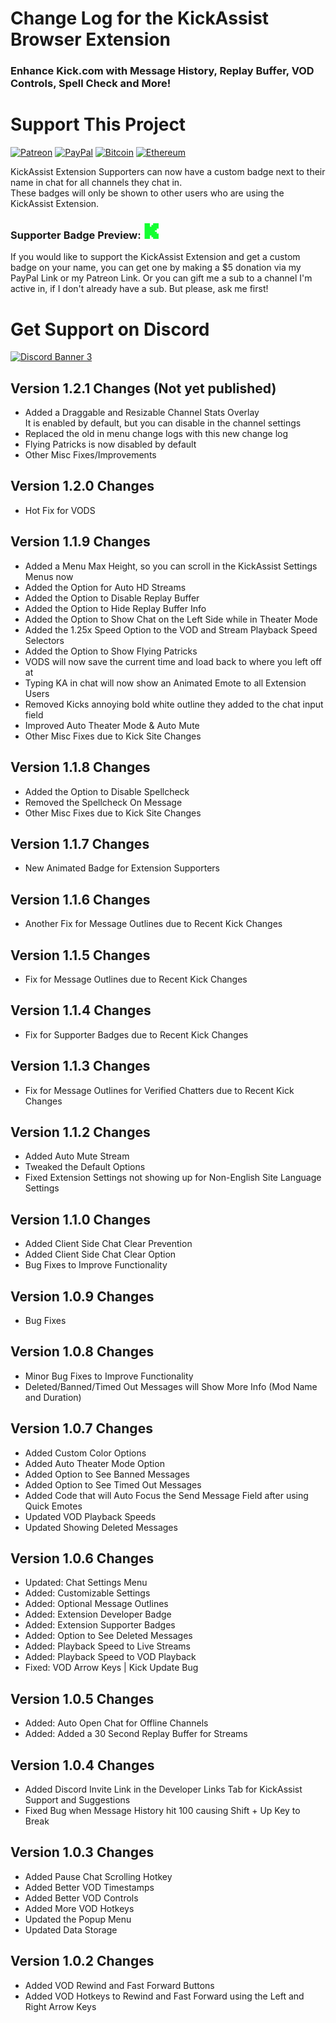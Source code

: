 # Change Log for the KickAssist Browser Extension   
### Enhance Kick.com with Message History, Replay Buffer, VOD Controls, Spell Check and More!  

# Support This Project  

[![Patreon](https://img.shields.io/badge/Patreon-F96854?style=for-the-badge&logo=patreon&logoColor=white)](https://www.patreon.com/miahfuta) [![PayPal](https://img.shields.io/badge/PayPal-00457C?style=for-the-badge&logo=paypal&logoColor=white)](https://www.paypal.me/miahfuta)  [![Bitcoin](https://img.shields.io/badge/Bitcoin-000?style=for-the-badge&logo=bitcoin&logoColor=white)](https://www.miahfuta.com/#donations) [![Ethereum](https://img.shields.io/badge/Ethereum-3C3C3D?style=for-the-badge&logo=Ethereum&logoColor=white)](https://www.miahfuta.com/#donations)   

KickAssist Extension Supporters can now have a custom badge next to their name in chat for all channels they chat in.  
These badges will only be shown to other users who are using the KickAssist Extension.  

### Supporter Badge Preview: <img src="https://github.com/KickAssist/.github/blob/main/resources/KA.gif" alt="Image" width="25" height="25">  

If you would like to support the KickAssist Extension and get a custom badge on your name, you can get one by making a $5 donation via my PayPal Link or my Patreon Link. Or you can gift me a sub to a channel I'm active in, if I don't already have a sub. But please, ask me first!  


# Get Support on Discord  

[![Discord Banner 3](https://discordapp.com/api/guilds/125694674382880768/widget.png?style=banner3)](https://discord.gg/invite/snvWEvg2C4)  


## Version 1.2.1 Changes (Not yet published)

- Added a Draggable and Resizable Channel Stats Overlay  
  It is enabled by default, but you can disable in the channel settings
- Replaced the old in menu change logs with this new change log
- Flying Patricks is now disabled by default
- Other Misc Fixes/Improvements


## Version 1.2.0 Changes  

- Hot Fix for VODS


## Version 1.1.9 Changes  

- Added a Menu Max Height, so you can scroll in the KickAssist Settings Menus now
- Added the Option for Auto HD Streams
- Added the Option to Disable Replay Buffer
- Added the Option to Hide Replay Buffer Info
- Added the Option to Show Chat on the Left Side while in Theater Mode
- Added the 1.25x Speed Option to the VOD and Stream Playback Speed Selectors
- Added the Option to Show Flying Patricks
- VODS will now save the current time and load back to where you left off at
- Typing KA in chat will now show an Animated Emote to all Extension Users
- Removed Kicks annoying bold white outline they added to the chat input field
- Improved Auto Theater Mode & Auto Mute
- Other Misc Fixes due to Kick Site Changes


## Version 1.1.8 Changes

- Added the Option to Disable Spellcheck
- Removed the Spellcheck On Message
- Other Misc Fixes due to Kick Site Changes


## Version 1.1.7 Changes

- New Animated Badge for Extension Supporters


## Version 1.1.6 Changes

- Another Fix for Message Outlines due to Recent Kick Changes


## Version 1.1.5 Changes

- Fix for Message Outlines due to Recent Kick Changes


## Version 1.1.4 Changes

- Fix for Supporter Badges due to Recent Kick Changes


## Version 1.1.3 Changes

- Fix for Message Outlines for Verified Chatters due to Recent Kick Changes


## Version 1.1.2 Changes

- Added Auto Mute Stream
- Tweaked the Default Options
- Fixed Extension Settings not showing up for Non-English Site Language Settings


## Version 1.1.0 Changes

- Added Client Side Chat Clear Prevention
- Added Client Side Chat Clear Option
- Bug Fixes to Improve Functionality


## Version 1.0.9 Changes

- Bug Fixes


## Version 1.0.8 Changes

- Minor Bug Fixes to Improve Functionality
- Deleted/Banned/Timed Out Messages will Show More Info (Mod Name and Duration)


## Version 1.0.7 Changes
 
- Added Custom Color Options
- Added Auto Theater Mode Option
- Added Option to See Banned Messages
- Added Option to See Timed Out Messages
- Added Code that will Auto Focus the Send Message Field after using Quick Emotes
- Updated VOD Playback Speeds
- Updated Showing Deleted Messages


## Version 1.0.6 Changes

- Updated: Chat Settings Menu
- Added: Customizable Settings
- Added: Optional Message Outlines
- Added: Extension Developer Badge
- Added: Extension Supporter Badges
- Added: Option to See Deleted Messages
- Added: Playback Speed to Live Streams
- Added: Playback Speed to VOD Playback
- Fixed: VOD Arrow Keys | Kick Update Bug


## Version 1.0.5 Changes

- Added: Auto Open Chat for Offline Channels
- Added: Added a 30 Second Replay Buffer for Streams


## Version 1.0.4 Changes

- Added Discord Invite Link in the Developer Links Tab for KickAssist Support and Suggestions
- Fixed Bug when Message History hit 100 causing Shift + Up Key to Break


## Version 1.0.3 Changes

- Added Pause Chat Scrolling Hotkey
- Added Better VOD Timestamps
- Added Better VOD Controls
- Added More VOD Hotkeys
- Updated the Popup Menu
- Updated Data Storage


## Version 1.0.2 Changes

- Added VOD Rewind and Fast Forward Buttons
- Added VOD Hotkeys to Rewind and Fast Forward using the Left and Right Arrow Keys
